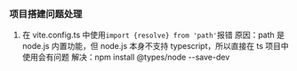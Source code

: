 ### 项目搭建问题处理

1. 在 vite.config.ts 中使用`import {resolve} from 'path'`报错
   原因：path 是 node.js 内置功能，但 node.js 本身不支持 typescript，所以直接在 ts 项目中使用会有问题
   解决：npm install @types/node --save-dev
